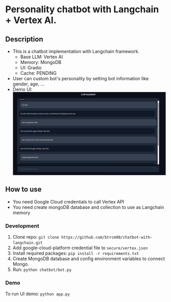 # Personality chatbot with Langchain + Vertex AI.

## Description
- This is a chatbot implementation with Langchain framework.
  - Base LLM: Vertex AI
  - Memory: MongoDB
  - UI: Gradio
  - Cache: PENDING
- User can custom bot's personality by setting bot information like gender, age, ...
- Demo UI:
![Demo UI](/assets/demo_ui.png)

## How to use
- You need Google Cloud credentials to call Vertex API
- You need create mongoDB database and collection to use as Langchain memory

### Development
1. Clone repo: `git clone https://github.com/btrcm00/chatbot-with-langchain.git`
2. Add google-cloud-platform credential file to `secure/vertex.json`
3. Install required packages: `pip install -r requirements.txt`
4. Create MongoDB database and config environment variables to connect Mongo.
5. Run: `python chatbot/bot.py`


### Demo
To run UI demo: `python app.py`
